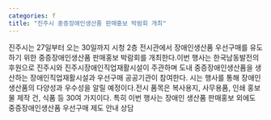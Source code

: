 ```yaml
---
categories: f
title: "진주시 중증장애인생산품 판매홍보 박람회 개최"
---
```

진주시는 27일부터 오는 30일까지 시청 2층 전시관에서 장애인생산품 우선구매를 유도하기 위한 중증장애인생산품 판매홍보 박람회를 개최한다.이번 행사는 한국남동발전의 후원으로 진주시와 진주시장애인직업재활시설이 주관하며 도내 중증장애인생산품을 생산하는 장애인직업재활시설과 우선구매 공공기관이 참여한다. 시는 행사를 통해 장애인생산품의 다양성과 우수성을 알릴 예정이다.전시 품목은 복사용지, 사무용품, 인쇄 홍보물 제작 건, 식품 등 30여 가지이다. 특히 이번 행사는 장애인 생산품 판매홍보 외에도 중증장애인생산품 우선구매 제도 안내 상담
